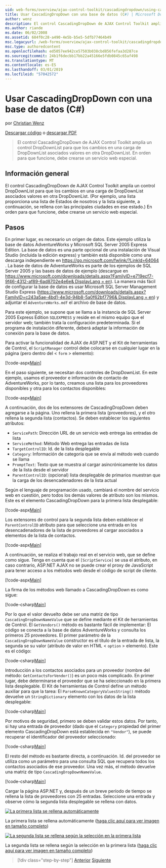 ```yaml
---
uid: web-forms/overview/ajax-control-toolkit/cascadingdropdown/using-cascadingdropdown-with-a-database-cs
title: Usar CascadingDropDown con una base de datos (C#) | Microsoft Docs
author: wenz
description: El control CascadingDropDown de AJAX Control Toolkit amplía un control DropDownList para que los cambios en una carga de DropDownList asociados valores en anoth...
ms.author: riande
ms.date: 06/02/2008
ms.assetid: 684f0c28-a490-4e5b-b5e5-5dfb77464b49
msc.legacyurl: /web-forms/overview/ajax-control-toolkit/cascadingdropdown/using-cascadingdropdown-with-a-database-cs
msc.type: authoredcontent
ms.openlocfilehash: ed5057ee942ce57503b038cbd856fefaa3d287ce
ms.sourcegitcommit: 24b1f6decbb17bb22a45166e5fdb0845c65af498
ms.translationtype: MT
ms.contentlocale: es-ES
ms.lasthandoff: 03/01/2019
ms.locfileid: "57042572"
---
```

<a name="using-cascadingdropdown-with-a-database-c"></a>Usar CascadingDropDown con una base de datos (C#)
====================
por [Christian Wenz](https://github.com/wenz)

[Descargar código](http://download.microsoft.com/download/9/0/7/907760b1-2c60-4f81-aeb6-ca416a573b0d/cascadingdropdown1.cs.zip) o [descargar PDF](http://download.microsoft.com/download/2/d/c/2dc10e34-6983-41d4-9c08-f78f5387d32b/cascadingdropdown1CS.pdf)

> El control CascadingDropDown de AJAX Control Toolkit amplía un control DropDownList para que los cambios en una carga de DropDownList asociados valores en otra DropDownList. En orden para que funcione, debe crearse un servicio web especial.


## <a name="overview"></a>Información general

El control CascadingDropDown de AJAX Control Toolkit amplía un control DropDownList para que los cambios en una carga de DropDownList asociados valores en otra DropDownList. (Por ejemplo, una lista proporciona una lista de Estados de nosotros y la lista siguiente, a continuación, se rellena con las principales ciudades en ese estado.) En orden para que funcione, debe crearse un servicio web especial.

## <a name="steps"></a>Pasos

En primer lugar, es necesario un origen de datos. Este ejemplo utiliza la base de datos AdventureWorks y Microsoft SQL Server 2005 Express Edition. La base de datos es una parte opcional de una instalación de Visual Studio (incluida la edición express) y también está disponible como una descarga independiente en [ https://go.microsoft.com/fwlink/?LinkId=64064 ](https://go.microsoft.com/fwlink/?LinkId=64064). La base de datos de AdventureWorks es parte de los ejemplos de SQL Server 2005 y las bases de datos de ejemplo (descargue en [ https://www.microsoft.com/downloads/details.aspx?FamilyID=e719ecf7-9f46-4312-af89-6ad8702e4e6e&amp; DisplayLang = en](https://www.microsoft.com/downloads/details.aspx?FamilyID=e719ecf7-9f46-4312-af89-6ad8702e4e6e&amp;DisplayLang=en)). La manera más fácil de configurar la base de datos es usar Microsoft SQL Server Management Studio Express ([https://www.microsoft.com/downloads/details.aspx?FamilyID=c243a5ae-4bd1-4e3d-94b8-5a0f62bf7796&amp; DisplayLang = en](https://www.microsoft.com/downloads/details.aspx?FamilyID=c243a5ae-4bd1-4e3d-94b8-5a0f62bf7796&amp;DisplayLang=en)) y adjuntar el `AdventureWorks.mdf` el archivo de base de datos.

Para este ejemplo, se supone que se llama a la instancia de SQL Server 2005 Express Edition `SQLEXPRESS` y reside en el mismo equipo que el servidor web; también trata la configuración predeterminada. Si el programa de instalación diferente, deberá adaptar la información de conexión para la base de datos.

Para activar la funcionalidad de AJAX de ASP.NET y el Kit de herramientas de Control, el `ScriptManager` control debe colocarse en cualquier lugar en la página (pero dentro del &lt; `form` &gt; elemento):

[!code-aspx[Main](using-cascadingdropdown-with-a-database-cs/samples/sample1.aspx)]

En el paso siguiente, se necesitan dos controles de DropDownList. En este ejemplo, usamos el proveedor e información de contacto de AdventureWorks, por lo tanto, creamos una lista para los proveedores disponibles y otra para los contactos disponibles:

[!code-aspx[Main](using-cascadingdropdown-with-a-database-cs/samples/sample2.aspx)]

A continuación, dos de los extensores de CascadingDropDown deben agregarse a la página. Uno rellena la primera lista (proveedores), y el otro rellena la segunda lista (contactos). Se deben establecer los siguientes atributos:

- `ServicePath`: Dirección URL de un servicio web entrega las entradas de lista
- `ServiceMethod`: Método Web entrega las entradas de lista
- `TargetControlID`: Id. de la lista desplegable
- `Category`: Información de categoría que se envía al método web cuando se llama
- `PromptText`: Texto que se muestra al cargar asincrónicamente los datos de la lista desde el servidor
- `ParentControlID`: (opcional) lista desplegable de primarios muestran que la carga de los desencadenadores de la lista actual

Según el lenguaje de programación usado, cambiará el nombre del servicio web en cuestión, pero todos los demás valores de atributo son los mismos. Este es el elemento CascadingDropDown para la primera lista desplegable:

[!code-aspx[Main](using-cascadingdropdown-with-a-database-cs/samples/sample3.aspx)]

Los extensores de control para la segunda lista deben establecer el `ParentControlID` atributo para que seleccione una entrada en los desencadenadores de la lista de proveedores al cargar asociados a elementos de la lista de contactos.

[!code-aspx[Main](using-cascadingdropdown-with-a-database-cs/samples/sample4.aspx)]

A continuación, se realiza el trabajo real en el servicio web, que se define como sigue. Tenga en cuenta que el `[ScriptService]` se usa el atributo, en caso contrario, ASP.NET AJAX no se puede crear el proxy de JavaScript para tener acceso a los métodos web desde el código de script de cliente.

[!code-aspx[Main](using-cascadingdropdown-with-a-database-cs/samples/sample5.aspx)]

La firma de los métodos web llamado a CascadingDropDown es como sigue:

[!code-csharp[Main](using-cascadingdropdown-with-a-database-cs/samples/sample6.cs)]

Por lo que el valor devuelto debe ser una matriz de tipo `CascadingDropDownNameValue` que se define mediante el Kit de herramientas de Control. El `GetVendors()` método es bastante fácil de implementar: El código se conecta a la base de datos AdventureWorks y consulta los primeros 25 proveedores. El primer parámetro de la `CascadingDropDownNameValue` constructor es el título de la entrada de lista, la segunda se su valor (atributo de valor en HTML &lt; `option` &gt; elemento). Este es el código:

[!code-csharp[Main](using-cascadingdropdown-with-a-database-cs/samples/sample7.cs)]

Introducción a los contactos asociados para un proveedor (nombre del método: `GetContactsForVendor()`) es un poco más complicado. En primer lugar, debe determinarse el proveedor que se ha seleccionado en la primera lista desplegable. El Kit de herramientas de Control define un método auxiliar para que la tarea: El `ParseKnownCategoryValuesString()` método devuelve un `StringDictionary` elemento con los datos de la lista desplegable:

[!code-csharp[Main](using-cascadingdropdown-with-a-database-cs/samples/sample8.cs)]

Por motivos de seguridad, primero se deben validar estos datos. Por tanto, si hay una entrada de proveedor (dado que el `Category` propiedad del primer elemento CascadingDropDown está establecida en `"Vendor"`), se puede recuperar el identificador del proveedor seleccionado:

[!code-csharp[Main](using-cascadingdropdown-with-a-database-cs/samples/sample9.cs)]

El resto del método es bastante directa, a continuación. Id. del proveedor se utiliza como un parámetro para una consulta SQL que recupera todos los contactos asociados de ese proveedor. Una vez más, el método devuelve una matriz de tipo `CascadingDropDownNameValue`.

[!code-csharp[Main](using-cascadingdropdown-with-a-database-cs/samples/sample10.cs)]

Cargar la página ASP.NET y, después de un breve período de tiempo se rellena la lista de proveedores con 25 entradas. Seleccione una entrada y observe cómo la segunda lista desplegable se rellena con datos.


[![La primera lista se rellena automáticamente](using-cascadingdropdown-with-a-database-cs/_static/image2.png)](using-cascadingdropdown-with-a-database-cs/_static/image1.png)

La primera lista se rellena automáticamente ([haga clic aquí para ver imagen en tamaño completo](using-cascadingdropdown-with-a-database-cs/_static/image3.png))


[![La segunda lista se rellena según la selección en la primera lista](using-cascadingdropdown-with-a-database-cs/_static/image5.png)](using-cascadingdropdown-with-a-database-cs/_static/image4.png)

La segunda lista se rellena según la selección en la primera lista ([haga clic aquí para ver imagen en tamaño completo](using-cascadingdropdown-with-a-database-cs/_static/image6.png))

> [!div class="step-by-step"]
> [Anterior](filling-a-list-using-cascadingdropdown-cs.md)
> [Siguiente](presetting-list-entries-with-cascadingdropdown-cs.md)
